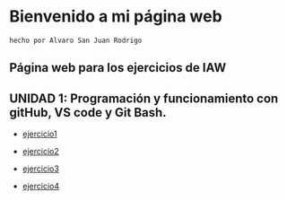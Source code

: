 # Bienvenido a mi página web
`hecho por Alvaro San Juan Rodrigo`

## Página web para los ejercicios de IAW

## UNIDAD 1: Programación y funcionamiento con gitHub, VS code y Git Bash.

* [ejercicio1](unidad1/ejercicio1.md)

* [ejercicio2](unidad1/ejercicio2.md)

* [ejercicio3](unidad1/ejercicio3.md)

* [ejercicio4](unidad1/ejercicio4.md)
